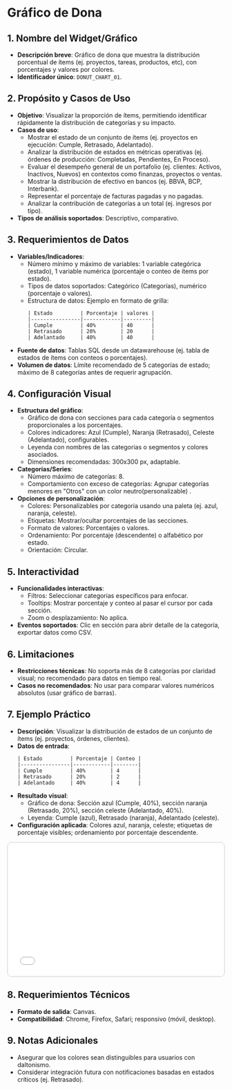 # Gráfico de Dona

## 1. Nombre del Widget/Gráfico
- **Descripción breve**: Gráfico de dona que muestra la distribución porcentual de ítems (ej. proyectos, tareas, productos, etc), con porcentajes y valores por colores.
- **Identificador único**: `DONUT_CHART_01`.

## 2. Propósito y Casos de Uso
- **Objetivo**: Visualizar la proporción de ítems, permitiendo identificar rápidamente la distribución de categorías y su impacto.
- **Casos de uso**: 
    - Mostrar el estado de un conjunto de ítems (ej. proyectos en ejecución: Cumple, Retrasado, Adelantado).
    - Analizar la distribución de estados en métricas operativas (ej. órdenes de producción: Completadas, Pendientes, En Proceso).
    - Evaluar el desempeño general de un portafolio (ej. clientes: Activos, Inactivos, Nuevos) en contextos como finanzas, proyectos o ventas.
    - Mostrar la distribución de efectivo en bancos (ej. BBVA, BCP, Interbank).
    - Representar el porcentaje de facturas pagadas y no pagadas.
    - Analizar la contribución de categorías a un total (ej. ingresos por tipo).
- **Tipos de análisis soportados**: Descriptivo, comparativo.

## 3. Requerimientos de Datos
- **Variables/Indicadores**:
  - Número mínimo y máximo de variables: 1 variable categórica (estado), 1 variable numérica (porcentaje o conteo de ítems por estado).
  - Tipos de datos soportados: Categórico (Categorías), numérico (porcentaje o valores).
  - Estructura de datos: Ejemplo en formato de grilla:
    ```
    | Estado         | Porcentaje | valores |
    |----------------|------------|---------|
    | Cumple         | 40%        | 40      |
    | Retrasado      | 20%        | 20      |
    | Adelantado     | 40%        | 40      |
    ```
- **Fuente de datos**: Tablas SQL desde un datawarehouse (ej. tabla de estados de ítems con conteos o porcentajes).
- **Volumen de datos**: Límite recomendado de 5 categorías de estado; máximo de 8 categorías antes de requerir agrupación.

## 4. Configuración Visual
- **Estructura del gráfico**:
    - Gráfico de dona con secciones para cada categoría o segmentos proporcionales a los porcentajes.
    - Colores indicadores: Azul (Cumple), Naranja (Retrasado), Celeste (Adelantado), configurables.
    - Leyenda con nombres de las categorias o segmentos y colores asociados.
    - Dimensiones recomendadas: 300x300 px, adaptable.
- **Categorías/Series**:
    - Número máximo de categorías: 8.
    - Comportamiento con exceso de categorías: Agrupar categorías menores en "Otros" con un color neutro(personalizable) .
- **Opciones de personalización**:
    - Colores: Personalizables por categoria usando una paleta (ej. azul, naranja, celeste).
    - Etiquetas: Mostrar/ocultar porcentajes de las secciones.
    - Formato de valores: Porcentajes o valores.
    - Ordenamiento: Por porcentaje (descendente) o alfabético por estado.
    - Orientación: Circular.

## 5. Interactividad
- **Funcionalidades interactivas**:
    - Filtros: Seleccionar categorias específicos para enfocar.
    - Tooltips: Mostrar porcentaje y conteo al pasar el cursor por cada sección.
    - Zoom o desplazamiento: No aplica.
- **Eventos soportados**: Clic en sección para abrir detalle de la categoría, exportar datos como CSV.

## 6. Limitaciones
- **Restricciones técnicas**: No soporta más de 8 categorías por claridad visual; no recomendado para datos en tiempo real.
- **Casos no recomendados**: No usar para comparar valores numéricos absolutos (usar gráfico de barras).

## 7. Ejemplo Práctico
- **Descripción**: Visualizar la distribución de estados de un conjunto de ítems (ej. proyectos, órdenes, clientes).
- **Datos de entrada**:
  ```
  | Estado         | Porcentaje | Conteo |
  |----------------|------------|--------|
  | Cumple         | 40%        | 4      |
  | Retrasado      | 20%        | 2      |
  | Adelantado     | 40%        | 4      |
  ```
- **Resultado visual**: 
    - Gráfico de dona: Sección azul (Cumple, 40%), sección naranja (Retrasado, 20%), sección celeste (Adelantado, 40%).
    - Leyenda: Cumple (azul), Retrasado (naranja), Adelantado (celeste).
- **Configuración aplicada**: Colores azul, naranja, celeste; etiquetas de porcentaje visibles; ordenamiento por porcentaje descendente.

<div class="widget-interactive-container" style="border: 1px solid #ccc; padding: 5px; border-radius: 10px; margin-bottom: 20px; min-height: 30 0px; position: relative;">
  <iframe src="../../../assets/widgets_html/progreso/donut_chart_01_interactive.html" 
          style="width: 100%; height: 300px; border: none; overflow: auto;"
          loading="lazy"
          title="Ejemplo Interactivo del Filtro">
  </iframe>
</div>

<style>
/* Opcional: Para asegurar que el iframe se ajuste bien si el contenido es más alto */
.widget-interactive-container iframe {
    min-height: 280px; /* Ajusta según la altura típica de tus widgets */
}
</style>

## 8. Requerimientos Técnicos
- **Formato de salida**: Canvas.
- **Compatibilidad**: Chrome, Firefox, Safari; responsivo (móvil, desktop).

## 9. Notas Adicionales
- Asegurar que los colores sean distinguibles para usuarios con daltonismo.
- Considerar integración futura con notificaciones basadas en estados críticos (ej. Retrasado).